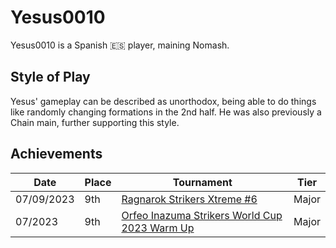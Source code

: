 # Yesus0010

Yesus0010 is a Spanish :es: player, maining Nomash.

## Style of Play

Yesus' gameplay can be described as unorthodox, being able to do things like randomly changing formations in the 2nd half. He was also previously a Chain main, further supporting this style. 

## Achievements

|Date|Place|Tournament|Tier|
|-|-|-|-|
| 07/09/2023 | 9th | [Ragnarok Strikers Xtreme #6](../../tournaments/ragna/ragnax6.md) | Major |
| 07/2023 | 9th | [Orfeo Inazuma Strikers World Cup 2023 Warm Up](../../tournaments/misc/orfeowc.md) | Major |
